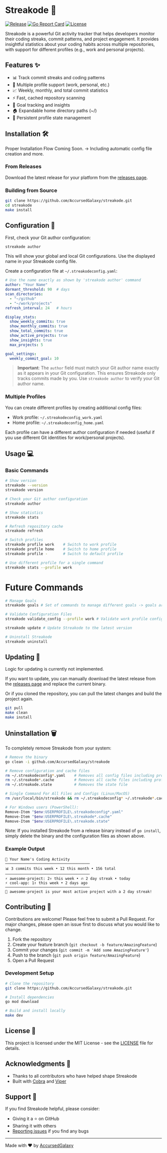 # Streakode 🚀

[![Release](https://img.shields.io/github/v/release/AccursedGalaxy/streakode)](https://github.com/AccursedGalaxy/streakode/releases)
[![Go Report Card](https://goreportcard.com/badge/github.com/AccursedGalaxy/streakode)](https://goreportcard.com/report/github.com/AccursedGalaxy/streakode)
[![License](https://img.shields.io/github/license/AccursedGalaxy/streakode?color=blue)](https://github.com/AccursedGalaxy/streakode/blob/main/LICENSE.md)

Streakode is a powerful Git activity tracker that helps developers monitor their coding streaks, commit patterns, and project engagement. It provides insightful statistics about your coding habits across multiple repositories, with support for different profiles (e.g., work and personal projects).

## Features ✨

- 📊 Track commit streaks and coding patterns
- 🔄 Multiple profile support (work, personal, etc.)
- 📈 Weekly, monthly, and total commit statistics
- ⚡ Fast, cached repository scanning
- 🎯 Goal tracking and insights
- 🏠 Expandable home directory paths (~/)
- 💾 Persistent profile state management

## Installation 🛠️

Proper Installation Flow Coming Soon.
-> Including automatic config file creation and more.

### From Releases

Download the latest release for your platform from the [releases page](https://github.com/AccursedGalaxy/streakode/releases).

### Building from Source

```bash
git clone https://github.com/AccursedGalaxy/streakode.git
cd streakode
make install
```

## Configuration 📝

First, check your Git author configuration:

```bash
streakode author
```

This will show your global and local Git configurations. Use the displayed name in your Streakode config file.

Create a configuration file at `~/.streakodeconfig.yaml`:

```yaml
# Use the name exactly as shown by 'streakode author' command
author: "Your Name"  
dormant_threshold: 90  # days
scan_directories:
  - "~/github"
  - "~/work/projects"
refresh_interval: 24   # hours

display_stats:
  show_weekly_commits: true
  show_monthly_commits: true
  show_total_commits: true
  show_active_projects: true
  show_insights: true
  max_projects: 5

goal_settings:
  weekly_commit_goal: 10
```

> **Important**: The `author` field must match your Git author name exactly as it appears in your Git configuration. This ensures Streakode only tracks commits made by you. Use `streakode author` to verify your Git author name.

### Multiple Profiles

You can create different profiles by creating additional config files:
- Work profile: `~/.streakodeconfig_work.yaml`
- Home profile: `~/.streakodeconfig_home.yaml`

Each profile can have a different author configuration if needed (useful if you use different Git identities for work/personal projects).

## Usage 💻

### Basic Commands

```bash
# Show version
streakode --version
streakode version

# Check your Git author configuration
streakode author

# Show statistics
streakode stats

# Refresh repository cache
streakode refresh

# Switch profiles
streakode profile work    # Switch to work profile
streakode profile home    # Switch to home profile
streakode profile -       # Switch to default profile

# Use different profile for a single command
streakode stats --profile work
```

# Future Commands
```bash
# Manage Goals
streakode goals # Set of commands to manage different goals -> goals are not yet implemented

# Validate Configuration Files
streakode validate_config --profile work # Validate work profile configuration

streakode update # Update Streakode to the latest version

# Uninstall Streakode
streakode uninstall
```

## Updating 🔄

Logic for updating is currently not implemented.

If you want to update, you can manually download the latest release from the [releases page](https://github.com/AccursedGalaxy/streakode/releases) and replace the current binary.

Or if you cloned the repository, you can pull the latest changes and build the project again.

```bash
git pull
make clean
make install
```

## Uninstallation 🗑️

To completely remove Streakode from your system:

```bash
# Remove the binary
go clean -i github.com/AccursedGalaxy/streakode

# Remove configuration and cache files
rm ~/.streakodeconfig*.yaml    # Removes all config files including profiles
rm ~/.streakode*.cache         # Removes all cache files including profiles
rm ~/.streakode.state          # Removes the state file

# Single Command For All Files and Configs (Linux/MacOS)
rm /usr/local/bin/streakode && rm ~/.streakodeconfig* ~/.streakode*.cache ~/.streakode.state

# For Windows users (PowerShell):
Remove-Item "$env:USERPROFILE\.streakodeconfig*.yaml"
Remove-Item "$env:USERPROFILE\.streakode*.cache"
Remove-Item "$env:USERPROFILE\.streakode.state"
```

Note: If you installed Streakode from a release binary instead of `go install`, simply delete the binary and the configuration files as shown above.

### Example Output

```
🚀 Your Name's Coding Activity
──────────────────────────────────────
📊 3 commits this week • 12 this month • 156 total
──────────────────────────────────────
⚡ awesome-project: 2↑ this week • 🔥 2 day streak • today
⚡ cool-app: 1↑ this week • 2 days ago
──────────────────────────────────────
💫 awesome-project is your most active project with a 2 day streak!
```

## Contributing 🤝

Contributions are welcome! Please feel free to submit a Pull Request. For major changes, please open an issue first to discuss what you would like to change.

1. Fork the repository
2. Create your feature branch (`git checkout -b feature/AmazingFeature`)
3. Commit your changes (`git commit -m 'Add some AmazingFeature'`)
4. Push to the branch (`git push origin feature/AmazingFeature`)
5. Open a Pull Request

### Development Setup

```bash
# Clone the repository
git clone https://github.com/AccursedGalaxy/streakode.git

# Install dependencies
go mod download

# Build and install locally
make dev
```

## License 📄

This project is licensed under the MIT License - see the [LICENSE](LICENSE) file for details.

## Acknowledgments 🙏

- Thanks to all contributors who have helped shape Streakode
- Built with [Cobra](https://github.com/spf13/cobra) and [Viper](https://github.com/spf13/viper)

## Support 💖

If you find Streakode helpful, please consider:
- Giving it a ⭐ on GitHub
- Sharing it with others
- [Reporting issues](https://github.com/AccursedGalaxy/streakode/issues) if you find any bugs

---

Made with ❤️ by [AccursedGalaxy](https://github.com/AccursedGalaxy)
